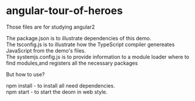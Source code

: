 # angular-tour-of-heroes
Those files are for studying angular2

The package.json is to illustrate dependencies of this demo.<br>
The tsconfig.js is to illustrate how the TypeScript compiler genereates JavaScript from the demo's files.<br>
The systemjs.config.js is to provide information to a module loader where to find modules,and registers all the necessary packages

But how to use?

npm install - to install all need dependencies.<br>
npm start - to start the deom in web style.
 
